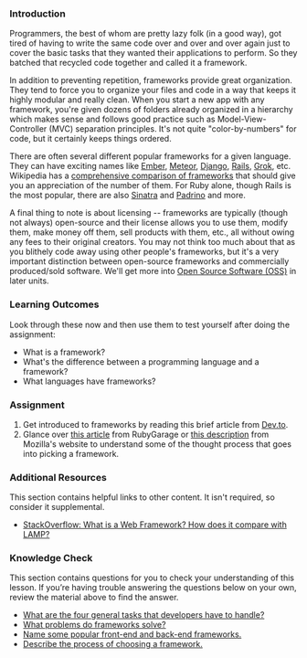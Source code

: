 ### Introduction

Programmers, the best of whom are pretty lazy folk (in a good way), got tired of having to write the same code over and over and over again just to cover the basic tasks that they wanted their applications to perform.  So they batched that recycled code together and called it a framework.

In addition to preventing repetition, frameworks provide great organization.  They tend to force you to organize your files and code in a way that keeps it highly modular and really clean.  When you start a new app with any framework, you're given dozens of folders already organized in a hierarchy which makes sense and follows good practice such as Model-View-Controller (MVC) separation principles.  It's not quite "color-by-numbers" for code, but it certainly keeps things ordered.

There are often several different popular frameworks for a given language.  They can have exciting names like [Ember](http://emberjs.com/), [Meteor](http://www.meteor.com/), [Django](https://www.djangoproject.com/), [Rails](http://rubyonrails.org/), [Grok](http://grok.zope.org/), etc.  Wikipedia has a [comprehensive comparison of frameworks](http://en.wikipedia.org/wiki/Comparison_of_web_application_frameworks) that should give you an appreciation of the number of them.  For Ruby alone, though Rails is the most popular, there are also [Sinatra](http://www.sinatrarb.com/) and [Padrino](http://www.padrinorb.com/) and more.

A final thing to note is about licensing -- frameworks are typically (though not always) open-source and their license allows you to use them, modify them, make money off them, sell products with them, etc., all without owing any fees to their original creators.  You may not think too much about that as you blithely code away using other people's frameworks, but it's a very important distinction between open-source frameworks and commercially produced/sold software.  We'll get more into [Open Source Software (OSS)](https://en.wikipedia.org/wiki/Open-source_software) in later units.

### Learning Outcomes
Look through these now and then use them to test yourself after doing the assignment:

* What is a framework?
* What's the difference between a programming language and a framework?
* What languages have frameworks?

### Assignment

<div class="lesson-content__panel" markdown="1">

  1. Get introduced to frameworks by reading this brief article from [Dev.to](https://dev.to/aspittel/what-is-a-web-framework-and-why-should-i-use-one-38c0).
  2. Glance over [this article](https://rubygarage.org/blog/technology-stack-for-web-development) from RubyGarage or [this description](https://developer.mozilla.org/en-US/docs/Learn/Server-side/First_steps/Web_frameworks) from Mozilla's website to understand some of the thought process that goes into picking a framework.

</div>

### Additional Resources
This section contains helpful links to other content. It isn't required, so consider it supplemental.

* [StackOverflow: What is a Web Framework? How does it compare with LAMP?](http://stackoverflow.com/questions/4507506/what-is-a-web-framework-how-does-it-compare-with-lamp)

### Knowledge Check
This section contains questions for you to check your understanding of this lesson. If you’re having trouble answering the questions below on your own, review the material above to find the answer.

* <a class="knowledge-check-link" href="https://web.archive.org/web/20180402231229/https://www.wired.com/2010/02/get_started_with_web_frameworks/">What are the four general tasks that developers have to handle?</a>
* <a class="knowledge-check-link" href="https://developer.mozilla.org/en-US/docs/Learn/Server-side/First_steps/Web_frameworks#what_can_a_web_framework_do_for_you">What problems do frameworks solve? </a>
* <a class="knowledge-check-link" href="https://dev.to/aspittel/what-is-a-web-framework-and-why-should-i-use-one-38c0">Name some popular front-end and back-end frameworks. </a>
* <a class="knowledge-check-link" href="https://developer.mozilla.org/en-US/docs/Learn/Server-side/First_steps/Web_frameworks#how_to_select_a_web_framework">Describe the process of choosing a framework.</a>
